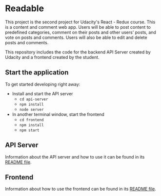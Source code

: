 # Readable

This project is the second project for Udacity's React - Redux course. This is a content and comment web app. Users will be able to post content to predefined categories, comment on their posts and other users' posts, and vote on posts and comments. Users will also be able to edit and delete posts and comments.

This repository includes the code for the backend API Server created by Udacity and a frontend created by the student.

## Start the application

To get started developing right away:

* Install and start the API server
    - `cd api-server`
    - `npm install`
    - `node server`
* In another terminal window, start the frontend
    - `cd frontend`
    - `npm install`
    - `npm start`

## API Server

Information about the API server and how to use it can be found in its [README file](api-server/README.md).

## Frontend

Information about how to use the frontend can be found in its [README file](frontend/README.md).
